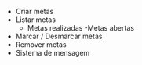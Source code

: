 - Criar metas
- Listar metas
    - Metas realizadas
    -Metas abertas
- Marcar / Desmarcar metas
- Remover metas
- Sistema de mensagem
